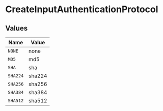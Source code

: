 # CreateInputAuthenticationProtocol


## Values

| Name     | Value    |
| -------- | -------- |
| `NONE`   | none     |
| `MD5`    | md5      |
| `SHA`    | sha      |
| `SHA224` | sha224   |
| `SHA256` | sha256   |
| `SHA384` | sha384   |
| `SHA512` | sha512   |